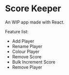 # Score Keeper

An WIP app made with React.

Feature list:
* Add Player
* Rename Player
* Colour Player
* Remove Score
* Bulk Increment Score
* Remove Player
